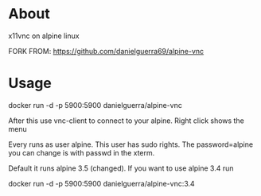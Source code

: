 # About
x11vnc on alpine linux

FORK FROM: https://github.com/danielguerra69/alpine-vnc

# Usage

docker run -d -p 5900:5900 danielguerra/alpine-vnc

After this use vnc-client to connect to your alpine.
Right click shows the menu

Every runs as user alpine. This user has sudo rights.
The password=alpine you can change is with passwd in
the xterm.

Default it runs alpine 3.5 (changed). If you want to
use alpine 3.4 run

docker run -d -p 5900:5900 danielguerra/alpine-vnc:3.4
